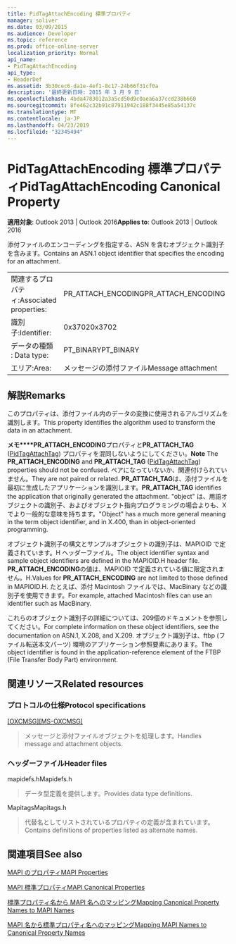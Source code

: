 ```yaml
---
title: PidTagAttachEncoding 標準プロパティ
manager: soliver
ms.date: 03/09/2015
ms.audience: Developer
ms.topic: reference
ms.prod: office-online-server
localization_priority: Normal
api_name:
- PidTagAttachEncoding
api_type:
- HeaderDef
ms.assetid: 3b30cec6-da1e-4ef1-8c17-24b66f31cf0a
description: '最終更新日時: 2015 年 3 月 9 日'
ms.openlocfilehash: 4bda4783012a3a5cd50d9c0aea6a37ccd238b660
ms.sourcegitcommit: 8fe462c32b91c87911942c188f3445e85a54137c
ms.translationtype: MT
ms.contentlocale: ja-JP
ms.lasthandoff: 04/23/2019
ms.locfileid: "32345494"
---
```

# <a name="pidtagattachencoding-canonical-property"></a><span data-ttu-id="91184-103">PidTagAttachEncoding 標準プロパティ</span><span class="sxs-lookup"><span data-stu-id="91184-103">PidTagAttachEncoding Canonical Property</span></span>

  
  
<span data-ttu-id="91184-104">**適用対象**: Outlook 2013 | Outlook 2016</span><span class="sxs-lookup"><span data-stu-id="91184-104">**Applies to**: Outlook 2013 | Outlook 2016</span></span> 
  
<span data-ttu-id="91184-105">添付ファイルのエンコーディングを指定する、ASN を含むオブジェクト識別子を含みます。</span><span class="sxs-lookup"><span data-stu-id="91184-105">Contains an ASN.1 object identifier that specifies the encoding for an attachment.</span></span> 
  
|||
|:-----|:-----|
|<span data-ttu-id="91184-106">関連するプロパティ:</span><span class="sxs-lookup"><span data-stu-id="91184-106">Associated properties:</span></span>  <br/> |<span data-ttu-id="91184-107">PR_ATTACH_ENCODING</span><span class="sxs-lookup"><span data-stu-id="91184-107">PR_ATTACH_ENCODING</span></span>  <br/> |
|<span data-ttu-id="91184-108">識別子:</span><span class="sxs-lookup"><span data-stu-id="91184-108">Identifier:</span></span>  <br/> |<span data-ttu-id="91184-109">0x3702</span><span class="sxs-lookup"><span data-stu-id="91184-109">0x3702</span></span>  <br/> |
|<span data-ttu-id="91184-110">データの種類 : </span><span class="sxs-lookup"><span data-stu-id="91184-110">Data type:</span></span>  <br/> |<span data-ttu-id="91184-111">PT_BINARY</span><span class="sxs-lookup"><span data-stu-id="91184-111">PT_BINARY</span></span>  <br/> |
|<span data-ttu-id="91184-112">エリア:</span><span class="sxs-lookup"><span data-stu-id="91184-112">Area:</span></span>  <br/> |<span data-ttu-id="91184-113">メッセージの添付ファイル</span><span class="sxs-lookup"><span data-stu-id="91184-113">Message attachment</span></span>  <br/> |
   
## <a name="remarks"></a><span data-ttu-id="91184-114">解説</span><span class="sxs-lookup"><span data-stu-id="91184-114">Remarks</span></span>

<span data-ttu-id="91184-115">このプロパティは、添付ファイル内のデータの変換に使用されるアルゴリズムを識別します。</span><span class="sxs-lookup"><span data-stu-id="91184-115">This property identifies the algorithm used to transform the data in an attachment.</span></span>
  
 <span data-ttu-id="91184-116">**メモ\*\*\*\*PR_ATTACH_ENCODING**プロパティと**PR_ATTACH_TAG** ([PidTagAttachTag](pidtagattachtag-canonical-property.md)) プロパティを混同しないようにしてください。</span><span class="sxs-lookup"><span data-stu-id="91184-116">**Note** The **PR_ATTACH_ENCODING** and **PR_ATTACH_TAG** ([PidTagAttachTag](pidtagattachtag-canonical-property.md)) properties should not be confused.</span></span> <span data-ttu-id="91184-117">ペアになっていないか、関連付けられていません。</span><span class="sxs-lookup"><span data-stu-id="91184-117">They are not paired or related.</span></span> <span data-ttu-id="91184-118">**PR_ATTACH_TAG**は、添付ファイルを最初に生成したアプリケーションを識別します。</span><span class="sxs-lookup"><span data-stu-id="91184-118">**PR_ATTACH_TAG** identifies the application that originally generated the attachment.</span></span> <span data-ttu-id="91184-119">"object" は、用語オブジェクトの識別子、およびオブジェクト指向プログラミングの場合よりも、X でより一般的な意味を持ちます。</span><span class="sxs-lookup"><span data-stu-id="91184-119">"Object" has a much more general meaning in the term object identifier, and in X.400, than in object-oriented programming.</span></span> 
  
<span data-ttu-id="91184-120">オブジェクト識別子の構文とサンプルオブジェクトの識別子は、MAPIOID で定義されています。H ヘッダーファイル。</span><span class="sxs-lookup"><span data-stu-id="91184-120">The object identifier syntax and sample object identifiers are defined in the MAPIOID.H header file.</span></span> <span data-ttu-id="91184-121">**PR_ATTACH_ENCODING**の値は、MAPIOID で定義されている値に限定されません。H.</span><span class="sxs-lookup"><span data-stu-id="91184-121">Values for **PR_ATTACH_ENCODING** are not limited to those defined in MAPIOID.H.</span></span> <span data-ttu-id="91184-122">たとえば、添付 Macintosh ファイルでは、MacBinary などの識別子を使用できます。</span><span class="sxs-lookup"><span data-stu-id="91184-122">For example, attached Macintosh files can use an identifier such as MacBinary.</span></span> 
  
<span data-ttu-id="91184-123">これらのオブジェクト識別子の詳細については、209個のドキュメントを参照してください。</span><span class="sxs-lookup"><span data-stu-id="91184-123">For complete information on these object identifiers, see the documentation on ASN.1, X.208, and X.209.</span></span> <span data-ttu-id="91184-124">オブジェクト識別子は、ftbp (ファイル転送本文パーツ) 環境のアプリケーション参照要素にあります。</span><span class="sxs-lookup"><span data-stu-id="91184-124">The object identifier is found in the application-reference element of the FTBP (File Transfer Body Part) environment.</span></span> 
  
## <a name="related-resources"></a><span data-ttu-id="91184-125">関連リソース</span><span class="sxs-lookup"><span data-stu-id="91184-125">Related resources</span></span>

### <a name="protocol-specifications"></a><span data-ttu-id="91184-126">プロトコルの仕様</span><span class="sxs-lookup"><span data-stu-id="91184-126">Protocol specifications</span></span>

<span data-ttu-id="91184-127">[[OXCMSG]](https://msdn.microsoft.com/library/7fd7ec40-deec-4c06-9493-1bc06b349682%28Office.15%29.aspx)</span><span class="sxs-lookup"><span data-stu-id="91184-127">[[MS-OXCMSG]](https://msdn.microsoft.com/library/7fd7ec40-deec-4c06-9493-1bc06b349682%28Office.15%29.aspx)</span></span>
  
> <span data-ttu-id="91184-128">メッセージと添付ファイルオブジェクトを処理します。</span><span class="sxs-lookup"><span data-stu-id="91184-128">Handles message and attachment objects.</span></span>
    
### <a name="header-files"></a><span data-ttu-id="91184-129">ヘッダーファイル</span><span class="sxs-lookup"><span data-stu-id="91184-129">Header files</span></span>

<span data-ttu-id="91184-130">mapidefs.h</span><span class="sxs-lookup"><span data-stu-id="91184-130">Mapidefs.h</span></span>
  
> <span data-ttu-id="91184-131">データ型定義を提供します。</span><span class="sxs-lookup"><span data-stu-id="91184-131">Provides data type definitions.</span></span>
    
<span data-ttu-id="91184-132">Mapitags</span><span class="sxs-lookup"><span data-stu-id="91184-132">Mapitags.h</span></span>
  
> <span data-ttu-id="91184-133">代替名としてリストされているプロパティの定義が含まれています。</span><span class="sxs-lookup"><span data-stu-id="91184-133">Contains definitions of properties listed as alternate names.</span></span>
    
## <a name="see-also"></a><span data-ttu-id="91184-134">関連項目</span><span class="sxs-lookup"><span data-stu-id="91184-134">See also</span></span>



[<span data-ttu-id="91184-135">MAPI のプロパティ</span><span class="sxs-lookup"><span data-stu-id="91184-135">MAPI Properties</span></span>](mapi-properties.md)
  
[<span data-ttu-id="91184-136">MAPI 標準プロパティ</span><span class="sxs-lookup"><span data-stu-id="91184-136">MAPI Canonical Properties</span></span>](mapi-canonical-properties.md)
  
[<span data-ttu-id="91184-137">標準プロパティ名から MAPI 名へのマッピング</span><span class="sxs-lookup"><span data-stu-id="91184-137">Mapping Canonical Property Names to MAPI Names</span></span>](mapping-canonical-property-names-to-mapi-names.md)
  
[<span data-ttu-id="91184-138">MAPI 名から標準プロパティ名へのマッピング</span><span class="sxs-lookup"><span data-stu-id="91184-138">Mapping MAPI Names to Canonical Property Names</span></span>](mapping-mapi-names-to-canonical-property-names.md)


